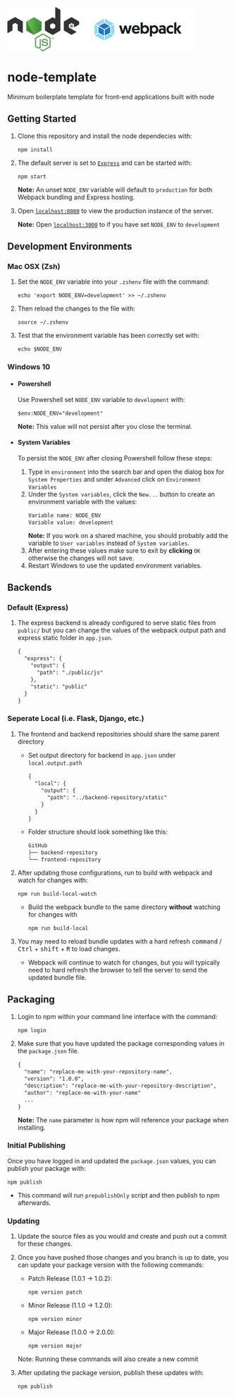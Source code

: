 <div>
  <img src="./public/images/svg/nodejs.svg" height=100>
  <img src="./public/images/svg/webpack.svg" height=100>
</div>

# node-template
Minimum boilerplate template for front-end applications built with node

## Getting Started
1. Clone this repository and install the node dependecies with:
    ```
    npm install
    ```
2. The default server is set to [`Express`](https://expressjs.com/) and can be started with:
    ```
    npm start
    ```
    **Note:** An unset `NODE_ENV` variable will default to `production` for both Webpack bundling and Express hosting.
3. Open [`localhost:8080`](localhost:8080) to view the production instance of the server.

    **Note:** Open [`localhost:3000`](localhost:3000) to if you have set `NODE_ENV` to `development`

## Development Environments
### Mac OSX (Zsh)
1. Set the `NODE_ENV` variable into your `.zshenv` file with the command:
    ```
    echo 'export NODE_ENV=development' >> ~/.zshenv
    ```
2. Then reload the changes to the file with:
    ```
    source ~/.zshenv
    ```
3. Test that the environment variable has been correctly set with:
    ```
    echo $NODE_ENV
    ```

### Windows 10
* #### Powershell

  Use Powershell set `NODE_ENV` variable to `development` with:
  ```
  $env:NODE_ENV="development"
  ```
  **Note:** This value will not persist after you close the terminal.

* #### System Variables
  
  To persist the `NODE_ENV` after closing Powershell follow these steps:
  1. Type in `environment` into the search bar and open the dialog box for `System Properties` and under `Advanced` click on `Environment Variables`
  2. Under the `System variables`, click the `New...` button to create an environment variable with the values:
      ```
      Variable name: NODE_ENV
      Variable value: development
      ```
      **Note:** If you work on a shared machine, you should probably add the variable to `User variables` instead of `System variables`.
  3. After entering these values make sure to exit by **clicking** `OK` otherwise the changes will not save.
  4. Restart Windows to use the updated environment variables.

## Backends
### Default (Express)
1. The express backend is already configured to serve static files from `public/` but you can change the values of the webpack output path and express static folder in `app.json`.
    ```
    {
      "express": {
        "output": {
          "path": "./public/js"
        },
        "static": "public"
      }
    } 
    ```

### Seperate Local (i.e. Flask, Django, etc.)
1. The frontend and backend repositories should share the same parent directory
    * Set output directory for backend in `app.json` under `local.output.path`
      ```
      {
        "local": {
          "output": {
            "path": "../backend-repository/static"
          }
        }
      } 
      ```
    * Folder structure should look something like this:
      ```
      GitHub
      ├── backend-repository
      └── frontend-repository
      ```
2. After updating those configurations, run  to build with webpack and watch for changes with:
    ```
    npm run build-local-watch
    ```
    * Build the webpack bundle to the same directory **without** watching for changes with 
      ```
      npm run build-local
      ```

3. You may need to reload bundle updates with a hard refresh <kbd>command</kbd> / <kbd>Ctrl</kbd> + <kbd>shift</kbd> + <kbd>R</kbd> to load changes.
    * Webpack will continue to watch for changes, but you will typically need to hard refresh the browser to tell the server to send the updated bundle file.

## Packaging
1. Login to npm within your command line interface with the command:
    ```
    npm login
    ```
2. Make sure that you have updated the package corresponding values in the `package.json` file.
    ```
    {
      "name": "replace-me-with-your-repository-name",
      "version": "1.0.0",
      "description": "replace-me-with-your-repository-description",
      "author": "replace-me-with-your-name"
      ...
    }
    ```
    **Note:** The `name` parameter is how npm will reference your package when installing.

### Initial Publishing
Once you have logged in and updated the `package.json` values, you can publish your package with:

```
npm publish
```
  * This command will run `prepublishOnly` script and then publish to npm afterwards.

### Updating
1. Update the source files as you would and create and push out a commit for these changes.
2. Once you have pushed those changes and you branch is up to date, you can update your package version with the following commands:
    * Patch Release (1.0.1 -> 1.0.2):
      ```
      npm version patch
      ```
    * Minor Release (1.1.0 -> 1.2.0):
      ```
      npm version minor
      ```
    * Major Release (1.0.0 -> 2.0.0):
      ```
      npm version major
      ```
    Note: Running these commands will also create a new commit

3. After updating the package version, publish these updates with:
      ```
      npm publish
      ```

